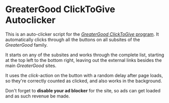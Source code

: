 # GreaterGood ClickToGive Autoclicker
This is an auto-clicker script for the [*GreaterGood* *ClickToGive* program](https://greatergood.com/clicktogive/ars/home).
It automatically clicks through all the buttons on all subsites of the *GreaterGood* family.

It starts on any of the subsites and works through the complete list, starting at the top left to the bottom right, leaving out the external links besides the main *GreaterGood* sites.

It uses the *click*-action on the button with a random delay after page loads, so they're correctly counted as clicked, and also works in the background.

Don't forget to **disable your ad blocker** for the site, so ads can get loaded and as such revenue be made.
